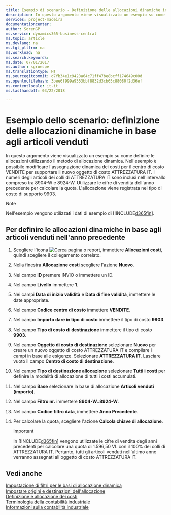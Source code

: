 ```yaml
---
title: Esempio di scenario - Definizione delle allocazioni dinamiche in base agli articoli venduti | Documenti Microsoft
description: In questo argomento viene visualizzato un esempio su come definire le allocazioni utilizzando il metodo di allocazione dinamica.
services: project-madeira
documentationcenter: 
author: SorenGP
ms.service: dynamics365-business-central
ms.topic: article
ms.devlang: na
ms.tgt_pltfrm: na
ms.workload: na
ms.search.keywords: 
ms.date: 07/01/2017
ms.author: sgroespe
ms.translationtype: HT
ms.sourcegitcommit: d7fb34e1c9428a64c71ff47be8bcff174649c00d
ms.openlocfilehash: 3bee6f999a9553bbf8832d3cb65c88080f2d36ef
ms.contentlocale: it-it
ms.lasthandoff: 03/22/2018

---
```

# <a name="scenario-example-defining-dynamic-allocations-based-on-items-sold"></a>Esempio dello scenario: definizione delle allocazioni dinamiche in base agli articoli venduti
In questo argomento viene visualizzato un esempio su come definire le allocazioni utilizzando il metodo di allocazione dinamica. Nell'esempio è possibile modificare l'assegnazione dinamica dei costi per il centro di costo VENDITE per supportare il nuovo oggetto di costo ATTREZZATURA IT. I numeri degli articoli dei colli di ATTREZZATURA IT sono inclusi nell'intervallo compreso tra 8904-W e 8924-W. Utilizzare le cifre di vendita dell'anno precedente per calcolare la quota. L'allocazione viene registrata nel tipo di costo di supporto 9903.  

> [!NOTE]  
>  Nell'esempio vengono utilizzati i dati di esempio di [!INCLUDE[d365fin](includes/d365fin_md.md)].  

## <a name="to-define-dynamic-allocations-based-on-items-sold-in-the-previous-year"></a>Per definire le allocazioni dinamiche in base agli articoli venduti nell'anno precedente  

1.  Scegliere l'icona ![Cerca pagina o report](media/ui-search/search_small.png "icona Cerca pagina o report"), immettere **Allocazioni costi**, quindi scegliere il collegamento correlato.  
2.  Nella finestra **Allocazione costi** scegliere l'azione **Nuovo**.  
3.  Nel campo **ID** premere INVIO o immettere un ID.  
4.  Nel campo **Livello** immettere **1**.  
5.  Nei campi **Data di inizio validità** e **Data di fine validità**, immettere le date appropriate.  
6.  Nel campo **Codice centro di costo** immettere **VENDITE**.  
7.  Nel campo **Importo dare in tipo di costo** immettere il tipo di costo **9903**.  
8.  Nel campo **Tipo di costo di destinazione** immettere il tipo di costo **9903**.  
9. Nel campo **Oggetto di costo di destinazione** selezionare **Nuovo** per creare un nuovo oggetto di costo ATTREZZATURA IT e compilare i campi in base alle esigenze. Selezionare **ATTREZZATURA IT**. Lasciare vuoto il campo **Centro di costo di destinazione**.  
10. Nel campo **Tipo di destinazione allocazione** selezionare **Tutti i costi** per definire la modalità di allocazione di tutti i costi accumulati.  
11. Nel campo **Base** selezionare la base di allocazione **Articoli venduti (importo)**.  
12. Nel campo **Filtro nr.** immettere **8904-W..8924-W**.  
13. Nel campo **Codice filtro data**, immettere **Anno Precedente**.  
14. Per calcolare la quota, scegliere l'azione **Calcola chiave di allocazione**.  

    > [!IMPORTANT]  
    >  In [!INCLUDE[d365fin](includes/d365fin_md.md)] vengono utilizzate le cifre di vendita degli anni precedenti per calcolare una quota di 1.596,50 VL con il 100% dei colli di ATTREZZATURA IT. Pertanto, tutti gli articoli venduti nell'ultimo anno verranno assegnati all'oggetto di costo ATTREZZATURA IT.  

## <a name="see-also"></a>Vedi anche  
 [Impostazione di filtri per le basi di allocazione dinamica](finance-setting-filters-for-dynamic-allocation-bases.md)   
 [Impostare origini e destinazioni dell'allocazione](finance-how-to-set-up-allocation-source-and-targets.md)   
 [Definizione e allocazione dei costi](finance-define-and-allocate-costs.md)   
 [Terminologia della contabilità industriale](finance-terminology-in-cost-accounting.md)   
 [Informazioni sulla contabilità industriale](finance-about-cost-accounting.md)

